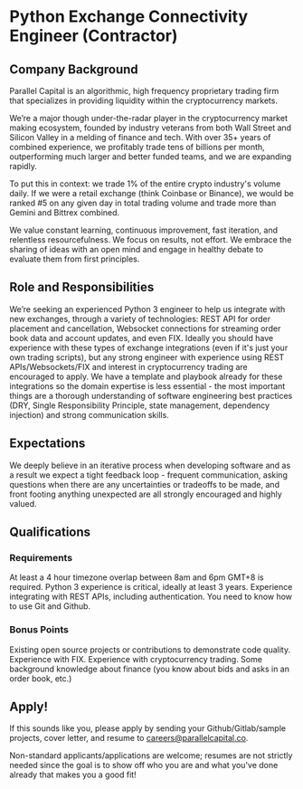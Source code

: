 # Python Exchange Connectivity Engineer (Contractor)

## Company Background

Parallel Capital is an algorithmic, high frequency proprietary trading firm that specializes in providing liquidity within the cryptocurrency markets.

We’re a major though under-the-radar player in the cryptocurrency market making ecosystem, founded by industry veterans from both Wall Street and Silicon Valley in a melding of finance and tech. With over 35+ years of combined experience, we profitably trade tens of billions per month, outperforming much larger and better funded teams, and we are expanding rapidly.

To put this in context: we trade 1% of the entire crypto industry's volume daily. If we were a retail exchange (think Coinbase or Binance), we would be ranked #5 on any given day in total trading volume and trade more than Gemini and Bittrex combined.

We value constant learning, continuous improvement, fast iteration, and relentless resourcefulness. We focus on results, not effort. We embrace the sharing of ideas with an open mind and engage in healthy debate to evaluate them from first principles.

## Role and Responsibilities

We’re seeking an experienced Python 3 engineer to help us integrate with new exchanges, through a variety of technologies: REST API for order placement and cancellation, Websocket connections for streaming order book data and account updates, and even FIX. Ideally you should have experience with these types of exchange integrations (even if it's just your own trading scripts), but any strong engineer with experience using REST APIs/Websockets/FIX and interest in cryptocurrency trading are encouraged to apply. We have a template and playbook already for these integrations so the domain expertise is less essential - the most important things are a thorough understanding of software engineering best practices (DRY, Single Responsibility Principle, state management, dependency injection) and strong communication skills.

## Expectations

We deeply believe in an iterative process when developing software and as a result we expect a tight feedback loop - frequent communication, asking questions when there are any uncertainties or tradeoffs to be made, and front footing anything unexpected are all strongly encouraged and highly valued.

## Qualifications

### Requirements

At least a 4 hour timezone overlap between 8am and 6pm GMT+8 is required.
Python 3 experience is critical, ideally at least 3 years.
Experience integrating with REST APIs, including authentication.
You need to know how to use Git and Github.

### Bonus Points

Existing open source projects or contributions to demonstrate code quality.
Experience with FIX.
Experience with cryptocurrency trading.
Some background knowledge about finance (you know about bids and asks in an order book, etc.)

## Apply!

If this sounds like you, please apply by sending your Github/Gitlab/sample projects, cover letter, and resume to careers@parallelcapital.co.

Non-standard applicants/applications are welcome; resumes are not strictly needed since the goal is to show off who you are and what you've done already that makes you a good fit!
